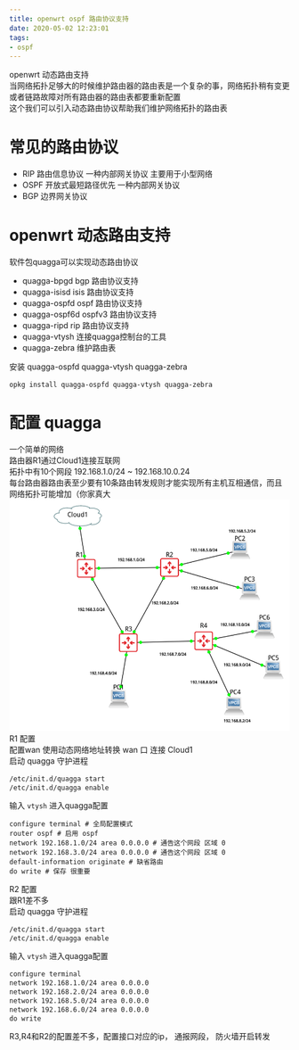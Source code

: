 ```yaml
---
title: openwrt ospf 路由协议支持
date: 2020-05-02 12:23:01
tags:
- ospf
---
```

openwrt 动态路由支持  
当网络拓扑足够大的时候维护路由器的路由表是一个复杂的事，网络拓扑稍有变更或者链路故障对所有路由器的路由表都要重新配置  
这个我们可以引入动态路由协议帮助我们维护网络拓扑的路由表  
<!-- more -->
# 常见的路由协议
* RIP 路由信息协议 一种内部网关协议 主要用于小型网络
* OSPF 开放式最短路径优先 一种内部网关协议
* BGP 边界网关协议

# openwrt 动态路由支持
软件包quagga可以实现动态路由协议

* quagga-bpgd bgp 路由协议支持
* quagga-isisd isis 路由协议支持
* quagga-ospfd ospf 路由协议支持
* quagga-ospf6d ospfv3 路由协议支持
* quagga-ripd rip 路由协议支持
* quagga-vtysh 连接quagga控制台的工具
* quagga-zebra 维护路由表

安装 quagga-ospfd quagga-vtysh quagga-zebra
```
opkg install quagga-ospfd quagga-vtysh quagga-zebra
```
# 配置 quagga
一个简单的网络  
路由器R1通过Cloud1连接互联网  
拓扑中有10个网段 192.168.1.0/24 ~ 192.168.10.0.24  
每台路由器路由表至少要有10条路由转发规则才能实现所有主机互相通信，而且网络拓扑可能增加（你家真大  
![网络拓扑](/images/openwrt_ospf_1.png)  
R1 配置  
配置wan 使用动态网络地址转换 wan 口 连接 Cloud1  
启动 quagga 守护进程
```
/etc/init.d/quagga start
/etc/init.d/quagga enable
```
输入 `vtysh` 进入quagga配置  
```
configure terminal # 全局配置模式
router ospf # 启用 ospf
network 192.168.1.0/24 area 0.0.0.0 # 通告这个网段 区域 0
network 192.168.3.0/24 area 0.0.0.0 # 通告这个网段 区域 0
default-information originate # 缺省路由
do write # 保存 很重要
```
R2 配置  
跟R1差不多  
启动 quagga 守护进程
```
/etc/init.d/quagga start
/etc/init.d/quagga enable
```
输入 `vtysh` 进入quagga配置  
```
configure terminal
network 192.168.1.0/24 area 0.0.0.0
network 192.168.2.0/24 area 0.0.0.0
network 192.168.5.0/24 area 0.0.0.0
network 192.168.6.0/24 area 0.0.0.0
do write
```
R3,R4和R2的配置差不多，配置接口对应的ip， 通报网段， 防火墙开启转发  
